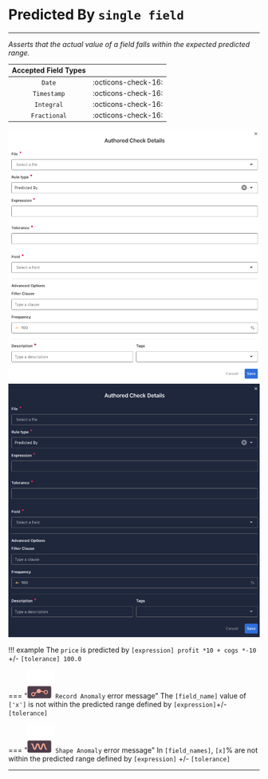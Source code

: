 # Predicted By <spam id='single-field'>`single field`</spam>

---

*Asserts that the actual value of a field falls within the expected predicted range.*

| Accepted Field Types   |                      |
| :--------------------: | :------------------: |
| `Date`                 | :octicons-check-16:   |
| `Timestamp`            | :octicons-check-16:   |
| `Integral`             | :octicons-check-16:   |
| `Fractional`           | :octicons-check-16:   |

![Screenshot](../assets/checks/rule-types/predicted-by-check-light.png#only-light)
![Screenshot](../assets/checks/rule-types/predicted-by-check-dark.png#only-dark)

!!! example
    The `price` is predicted by `[expression] profit *10 + cogs *-10` +/- `[tolerance] 100.0`
    
=== "![Screenshot](../assets/checks/rule-types/icons/icon-record-anomaly-dark.svg)`Record Anomaly` error message"
    The `[field_name]` value of `['x']` is not within the predicted range defined by `[expression]`+/- `[tolerance]`

=== "![Screenshot](../assets/checks/rule-types/icons/icon-shape-anomaly-dark.svg)`Shape Anomaly` error message"
    In `[field_names]`, `[x]`% are not within the predicted range defined by `[expression]` +/- `[tolerance]`

---